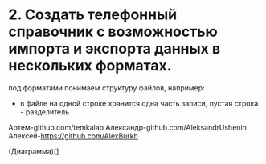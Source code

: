 # 2. Создать телефонный справочник с возможностью импорта и экспорта данных в нескольких форматах.
под форматами понимаем структуру файлов, например:
- в файле на одной строке хранится одна часть записи, пустая строка - разделитель

Артем-github.com/temkalap
Александр-github.com/AleksandrUshenin
Алексей-https://github.com/AlexBurkh

(Диаграмма)[]

